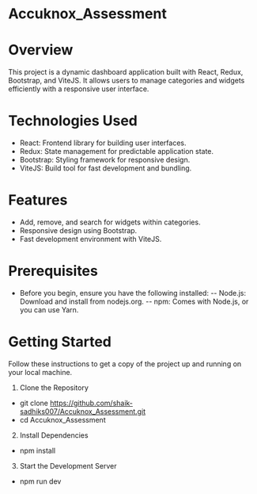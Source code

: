 # Accuknox_Assessment

# Overview
This project is a dynamic dashboard application built with React, Redux, Bootstrap, and ViteJS. It allows users to manage categories and widgets efficiently with a responsive user interface.

# Technologies Used
- React: Frontend library for building user interfaces.
- Redux: State management for predictable application state.
- Bootstrap: Styling framework for responsive design.
- ViteJS: Build tool for fast development and bundling.

# Features
- Add, remove, and search for widgets within categories.
- Responsive design using Bootstrap.
- Fast development environment with ViteJS.
 # Prerequisites
- Before you begin, ensure you have the following installed:
-- Node.js: Download and install from nodejs.org.
-- npm: Comes with Node.js, or you can use Yarn.

# Getting Started
Follow these instructions to get a copy of the project up and running on your local machine.

1. Clone the Repository
- git clone https://github.com/shaik-sadhiks007/Accuknox_Assessment.git
- cd Accuknox_Assessment
2. Install Dependencies
- npm install
3. Start the Development Server
- npm run dev
